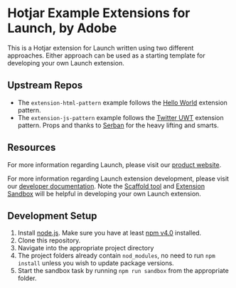 # Hotjar Example Extensions for Launch, by Adobe

This is a Hotjar extension for Launch written using two different approaches. Either approach can be used as a starting template for developing your own Launch extension.

## Upstream Repos

* The `extension-html-pattern` example follows the [Hello World](https://github.com/Adobe-Marketing-Cloud/reactor-helloworld-extension) extension pattern.
* The `extension-js-pattern` example follows the [Twitter UWT](https://github.com/dompuiu/extension-twitteruwt) extension pattern. Props and thanks to [Serban](https://github.com/dompuiu) for the heavy lifting and smarts.

## Resources

For more information regarding Launch, please visit our [product website](http://www.adobe.com/enterprise/cloud-platform/launch.html).

For more information regarding Launch extension development, please visit our [developer documentation](http://developer.adobelaunch.com/guides/extensions/). Note the [Scaffold tool](https://www.npmjs.com/package/@adobe/reactor-scaffold) and [Extension Sandbox](https://www.npmjs.com/package/@adobe/reactor-sandbox) will be helpful in developing your own Launch extension.

## Development Setup
1. Install [node.js](https://nodejs.org/). Make sure you have at least [npm v4.0](https://docs.npmjs.com/getting-started/installing-node#updating-npm) installed.
2. Clone this repository.
3. Navigate into the appropriate project directory 
4. The project folders already contain `nod_modules`, no need to run `npm install` unless you wish to update package versions.
5. Start the sandbox task by running `npm run sandbox` from the appropriate folder.
